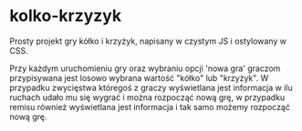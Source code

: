# kolko-krzyzyk

Prosty projekt gry kółko i krzyżyk, napisany w czystym JS i ostylowany w CSS.

Przy każdym uruchomieniu gry oraz wybraniu opcji 'nowa gra' graczom przypisywana jest losowo wybrana wartość "kółko" lub "krzyżyk". W przypadku zwycięstwa któregoś z graczy
wyświetlana jest informacja w ilu ruchach udało mu się wygrać i można rozpocząć nową grę, w przypadku remisu również wyświetlana jest informacja i tak samo możemy rozpocząć nową grę.
